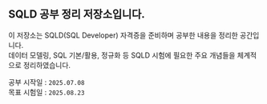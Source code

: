 ## SQLD 공부 정리 저장소입니다.

이 저장소는 SQLD(SQL Developer) 자격증을 준비하며 공부한 내용을 정리한 공간입니다. <br>
데이터 모델링, SQL 기본/활용, 정규화 등 SQLD 시험에 필요한 주요 개념들을 체계적으로 정리하였습니다.

공부 시작일 : `2025.07.08` <br>
목표 시험일 : `2025.08.23`
